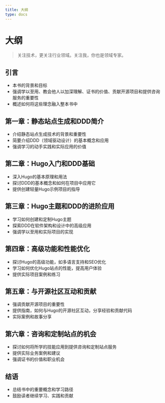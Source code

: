```yaml
---
title: 大纲
type: docs
---
```


# 大纲

> 关注技术，更关注行业领域。关注我，你也是领域专家。

## 引言

- 本书的背景和目标
- 强调学以至用、教会他人以加深理解、证书的价值、贡献开源项目和提供咨询服务的重要性
- 概述如何将这些理念融入整本书中

## 第一章：静态站点生成和DDD简介

- 介绍静态站点生成技术的背景和重要性
- 简要介绍DDD（领域驱动设计）的基本概念和应用
- 强调学习的动手实践和实际应用的价值

## 第二章：Hugo入门和DDD基础

- 深入Hugo的基本原理和用法
- 探讨DDD的基本概念和如何在项目中应用它
- 提供创建轻量Hugo示例项目的指导

## 第三章：Hugo主题和DDD的进阶应用

- 学习如何创建和定制Hugo主题
- 探索DDD在软件架构和设计中的高级应用
- 强调学以至用和实际项目的实现

## 第四章：高级功能和性能优化

- 探讨Hugo的高级功能，如多语言支持和SEO优化
- 学习如何优化Hugo站点的性能，提高用户体验
- 提供实际项目案例和练习

## 第五章：与开源社区互动和贡献

- 强调贡献开源项目的重要性
- 提供指南，如何与Hugo的开源社区互动，分享经验和贡献代码
- 实际案例和故事分享

## 第六章：咨询和定制站点的机会

- 探讨如何将所学的技能应用到提供咨询和定制站点服务
- 提供实际业务案例和建议
- 强调证书的价值和职业机会

## 结语

- 总结书中的重要概念和学习路径
- 鼓励读者继续学习、实践和贡献
